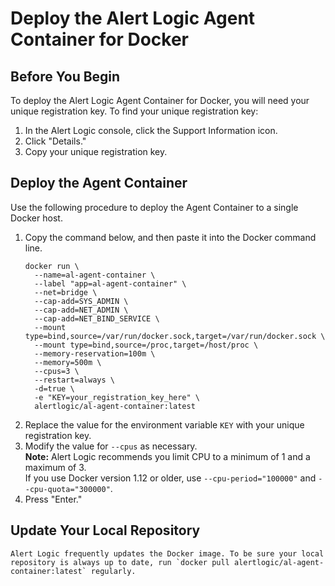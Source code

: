 # Deploy the Alert Logic Agent Container for Docker

## Before You Begin
To deploy the Alert Logic Agent Container for Docker, you will need your unique registration key. To find your unique registration key:

1. In the Alert Logic console, click the Support Information icon.
2. Click "Details."
3. Copy your unique registration key.

## Deploy the Agent Container
Use the following procedure to deploy the Agent Container to a single Docker host.

1. Copy the command below, and then paste it into the Docker command line.
	```
	docker run \
	  --name=al-agent-container \
	  --label "app=al-agent-container" \
	  --net=bridge \
	  --cap-add=SYS_ADMIN \
	  --cap-add=NET_ADMIN \
	  --cap-add=NET_BIND_SERVICE \
	  --mount type=bind,source=/var/run/docker.sock,target=/var/run/docker.sock \
	  --mount type=bind,source=/proc,target=/host/proc \
	  --memory-reservation=100m \
	  --memory=500m \
	  --cpus=3 \
	  --restart=always \
	  -d=true \
	  -e "KEY=your_registration_key_here" \
	  alertlogic/al-agent-container:latest
	```
2. Replace the value for the environment variable `KEY` with your unique registration key.
3. Modify the value for `--cpus` as necessary. <br/>
**Note:** Alert Logic recommends you limit CPU to a minimum of 1 and a maximum of 3. <br/>
	If you use Docker version 1.12 or older, use `--cpu-period="100000"` and `--cpu-quota="300000"`.
4. Press "Enter."

## Update Your Local Repository
	Alert Logic frequently updates the Docker image. To be sure your local repository is always up to date, run `docker pull alertlogic/al-agent-container:latest` regularly.
